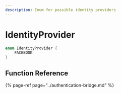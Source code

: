```yaml
---
description: Enum for possible identity providers
---
```


# IdentityProvider

```java
enum IdentityProvider {
    FACEBOOK
}
```

## Function Reference

{% page-ref page="../authentication-bridge.md" %}



